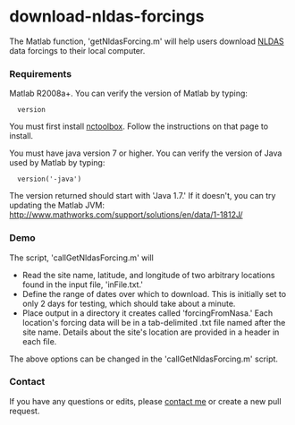 # download-nldas-forcings
The Matlab function, 'getNldasForcing.m' will help users download [NLDAS](http://ldas.gsfc.nasa.gov/nldas/) data forcings to their local computer.

### Requirements

Matlab R2008a+. You can verify the version of Matlab by typing:

      version

You must first install [nctoolbox](https://github.com/nctoolbox/nctoolbox). Follow the instructions on that page to install.

You must have java version 7 or higher. You can verify the version of Java used by Matlab by typing:

      version('-java')

The version returned should start with 'Java 1.7.' If it doesn't, you can try updating the Matlab JVM: http://www.mathworks.com/support/solutions/en/data/1-1812J/

### Demo

The script, 'callGetNldasForcing.m' will
* Read the site name, latitude, and longitude of two arbitrary locations found in the input file, 'inFile.txt.'
* Define the range of dates over which to download. This is initially set to only 2 days for testing, which should take about a minute.
* Place output in a directory it creates called 'forcingFromNasa.' Each location's forcing data will be in a tab-delimited .txt file named after the site name. Details about the site's location are provided in a header in each file.

The above options can be changed in the 'callGetNldasForcing.m' script.

### Contact
If you have any questions or edits, please [contact me](mailto:peter.shellito@colorado.edu) or create a new pull request.
